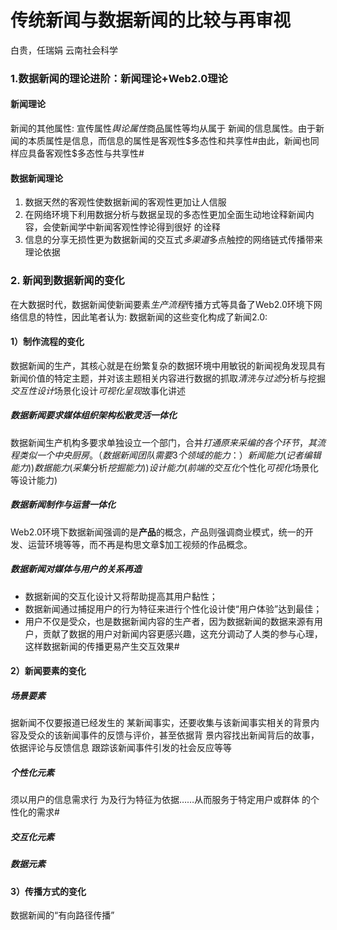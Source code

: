 # 传统新闻与数据新闻的比较与再审视
白贵，任瑞娟 云南社会科学

### 1.数据新闻的理论进阶：新闻理论+Web2.0理论
#### 新闻理论
新闻的其他属性: 宣传属性$舆论属性$商品属性等均从属于
新闻的信息属性。由于新闻的本质属性是信息，而信息的属性是客观性$多态性和共享性#由此，新闻也同样应具备客观性$多态性与共享性#

#### 数据新闻理论
1. 数据天然的客观性使数据新闻的客观性更加让人信服
2. 在网络环境下利用数据分析与数据呈现的多态性更加全面生动地诠释新闻内容，会使新闻学中新闻客观性悖论得到很好
的诠释
3. 信息的分享无损性更为数据新闻的交互式$多渠道$多点触控的网络链式传播带来理论依据

### 2. 新闻到数据新闻的变化
在大数据时代，数据新闻使新闻要素$生产流程$传播方式等具备了Web2.0环境下网络信息的特性，因此笔者认为: 数据新闻的这些变化构成了新闻2.0:

#### 1）制作流程的变化
数据新闻的生产，其核心就是在纷繁复杂的数据环境中用敏锐的新闻视角发现具有新闻价值的特定主题，并对该主题相关内容进行数据的抓取$清洗与过滤$分析与挖掘$交互性设计$场景化设计$可视化呈现$故事化讲述

##### 数据新闻要求媒体组织架构松散灵活一体化
数据新闻生产机构多要求单独设立一个部门，合并$打通原来采编的各个环节，其流程类似一个中央厨房。（数据新闻团队需要3个领域的能力：）新闻能力( 记者编辑能力) )数据能力( 采集$分析$挖掘能力) )设计能力( 前端的交互化$个性化$可视化$场景化等设计能力) 

##### 数据新闻制作与运营一体化
Web2.0环境下数据新闻强调的是**产品**的概念，产品则强调商业模式，统一的开发、运营环境等等，而不再是构思文章$加工视频的作品概念。

##### 数据新闻对媒体与用户的关系再造

- 数据新闻的交互化设计又将帮助提高其用户黏性；
- 数据新闻通过捕捉用户的行为特征来进行个性化设计使“用户体验”达到最佳；
- 用户不仅是受众，也是数据新闻内容的生产者，因为数据新闻的数据来源有用户，贡献了数据的用户对新闻内容更感兴趣，这充分调动了人类的参与心理，这样数据新闻的传播更易产生交互效果#

#### 2）新闻要素的变化
##### 场景要素
据新闻不仅要报道已经发生的
某新闻事实，还要收集与该新闻事实相关的背景内
容及受众的该新闻事件的反馈与评价，甚至依据背
景内容找出新闻背后的故事，依据评论与反馈信息
跟踪该新闻事件引发的社会反应等等

##### 个性化元素
须以用户的信息需求行
为及行为特征为依据……从而服务于特定用户或群体
的个性化的需求#


##### 交互化元素

##### 数据元素

#### 3）传播方式的变化
数据新闻的“有向路径传播”






